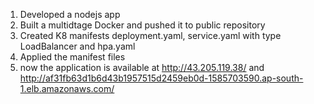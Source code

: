 1. Developed a nodejs app
2. Built a multidtage Docker and pushed it to public repository
3. Created K8 manifests deployment.yaml, service.yaml with type LoadBalancer and hpa.yaml
4. Applied the manifest files
5. now the application is available at http://43.205.119.38/ and http://af31fb63d1b6d43b1957515d2459eb0d-1585703590.ap-south-1.elb.amazonaws.com/
